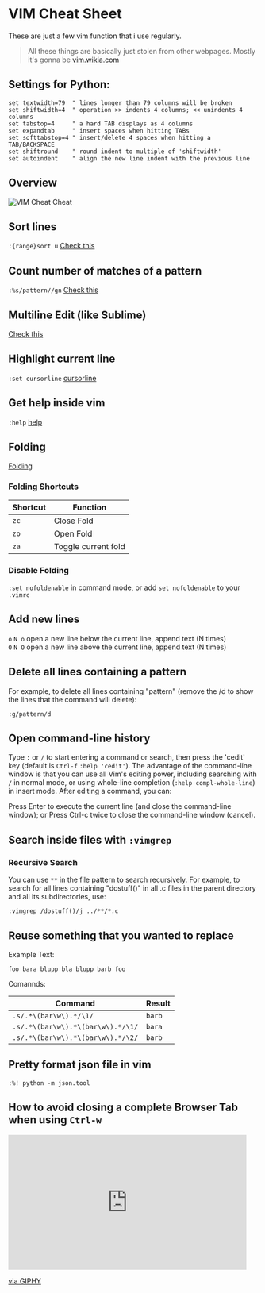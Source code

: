 # VIM Cheat Sheet

These are just a few vim function that i use regularly.

> All these things are basically just stolen from other webpages. Mostly it's gonna be [vim.wikia.com](http://vim.wikia.com/wiki)

## Settings for Python:

```vim
set textwidth=79  " lines longer than 79 columns will be broken
set shiftwidth=4  " operation >> indents 4 columns; << unindents 4 columns
set tabstop=4     " a hard TAB displays as 4 columns
set expandtab     " insert spaces when hitting TABs
set softtabstop=4 " insert/delete 4 spaces when hitting a TAB/BACKSPACE
set shiftround    " round indent to multiple of 'shiftwidth'
set autoindent    " align the new line indent with the previous line
```

## Overview

![VIM Cheat Cheat](https://i.imgur.com/YLInLlY.png)

## Sort lines 

`:{range}sort u`
[Check this](https://vim.fandom.com/wiki/Sort_lines)

## Count number of matches of a pattern

`:%s/pattern//gn`
[Check this](http://vim.wikia.com/wiki/Count_number_of_matches_of_a_pattern)

## Multiline Edit (like Sublime)

[Check this](https://stackoverflow.com/a/11790464)

## Highlight current line

`:set cursorline`
[cursorline](http://vim.wikia.com/wiki/Highlight_current_line)

## Get help inside vim

`:help`
[help](http://vim.wikia.com/wiki/Help)

## Folding

[Folding](https://vim.fandom.com/wiki/Folding)

### Folding Shortcuts

| Shortcut | Function |
| -------- | -------- |
| `zc`     | Close Fold |
| `zo`     | Open Fold |
| `za`     | Toggle current fold |

### Disable Folding

`:set nofoldenable` in command mode, or add `set nofoldenable` to your `.vimrc`

## Add new lines

`o` `N o` open a new line below the current line, append text (N times)  
`O`	`N O`	open a new line above the current line, append text (N times)

## Delete all lines containing a pattern

For example, to delete all lines containing "pattern" (remove the /d to show the lines that the command will delete):

```
:g/pattern/d
```

## Open command-line history 

Type `:` or `/` to start entering a command or search, then press the 'cedit' key (default is `Ctrl-f` `:help 'cedit'`).
The advantage of the command-line window is that you can use all Vim's editing power, including searching with `/` in normal mode, or using whole-line completion (`:help compl-whole-line`) in insert mode. After editing a command, you can:

Press Enter to execute the current line (and close the command-line window); or
Press Ctrl-c twice to close the command-line window (cancel).

## Search inside files with `:vimgrep`

### Recursive Search

You can use `**` in the file pattern to search recursively. For example, to search for all lines containing "dostuff()" in all .c files in the parent directory and all its subdirectories, use:

```
:vimgrep /dostuff()/j ../**/*.c
```

## Reuse something that you wanted to replace

Example Text:

```
foo bara blupp bla blupp barb foo
```

Comannds:

| Command | Result |
| ------- | ------ |
| `.s/.*\(bar\w\).*/\1/` | `barb` |
| `.s/.*\(bar\w\).*\(bar\w\).*/\1/` | `bara` |
| `.s/.*\(bar\w\).*\(bar\w\).*/\2/` | `barb` |

## Pretty format json file in vim

`:%! python -m json.tool`

## How to avoid closing a complete Browser Tab when using `Ctrl-w`

<iframe src="https://giphy.com/embed/lKrrumbdd7LY4" width="480" height="272" frameBorder="0" class="giphy-embed" allowFullScreen></iframe><p><a href="https://giphy.com/gifs/might-trollface-lKrrumbdd7LY4">via GIPHY</a></p>
